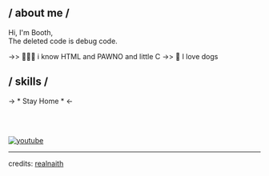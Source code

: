 
<h2> / about me /</h2>
  
Hi, I'm Booth,
<br>
The deleted code is debug code.

->> 👨🏿‍💻 i know HTML and PAWNO and little C
->> 🐶 I love dogs
  
<h2> / skills / </h2>


-> * Stay Home * <-

</br></br>


<a href="https://youtube.com/@Booth1312"><img src="https://img.shields.io/static/v1?style=for-the-badge&message=YouTube&color=FF0000&logo=YouTube&logoColor=FFFFFF&label=" alt="youtube"></a>

</div>

------
credits: [realnaith](https://github.com/realnaith)
